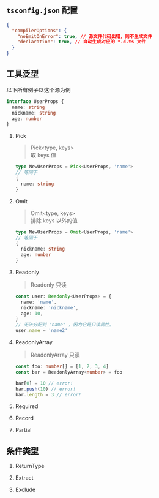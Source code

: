 
## `tsconfig.json` 配置

```json
{
  "compilerOptions": {
    "noEmitOnError": true, // 源文件代码出错，则不生成文件
    "declaration": true, // 自动生成对应的 *.d.ts 文件
  }
}
```

## 工具泛型

以下所有例子以这个源为例

```typescript
interface UserProps {
  name: string
  nickname: string
  age: number
}
```

1. Pick

    > Pick<type, keys>  
    > 取 keys 值

    ```typescript
    type NewUserProps = Pick<UserProps, 'name'> 
    // 等同于 
    { 
      name: string
    }
    ```
1. Omit 

    > Omit<type, keys>  
    > 排除 keys 以外的值

    ```typescript
    type NewUserProps = Omit<UserProps, 'name'> 
    // 等同于 
    { 
      nickname: string
      age: number 
    }
    ```
1. Readonly

    > Readonly<type>
    > 只读

    ```typescript
    const user: Readonly<UserProps> = {
      name: 'name',
      nickname: 'nickname',
      age: 10,
    }
    // 无法分配到 "name" ，因为它是只读属性。
    user.name = 'name2'
    ```
1. ReadonlyArray

    > ReadonlyArray<type>
    > 只读

    ```typescript
    const foo: number[] = [1, 2, 3, 4]
    const bar = ReadonlyArray<number> = foo

    bar[0] = 10 // error!
    bar.push(10) // error!
    bar.length = 3 // error!
    ```

1. Required
1. Record
1. Partial

## 条件类型

1. ReturnType



1. Extract

1. Exclude

